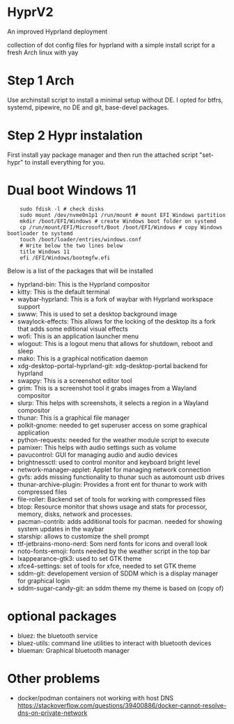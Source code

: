 # HyprV2
An improved Hyprland deployment

collection of dot config files for hyprland with a simple install script for a fresh Arch linux with yay

# Step 1 Arch
Use archinstall script to install a minimal setup without DE.
I opted for btfrs, systemd, pipewire, no DE and git, base-devel packages.

# Step 2 Hypr instalation
First install yay package manager and then
run the attached script "set-hypr" to install everything for you.

# Dual boot Windows 11
```
    sudo fdisk -l # check disks
    sudo mount /dev/nvme0n1p1 /run/mount # mount EFI Windows partition
    mkdir /boot/EFI/Windows # create Windows boot folder on systemd
    cp /run/mount/EFI/Microsoft/Boot /boot/EFI/Windows # copy Windows bootloader to systemd 
    touch /boot/loader/entries/windows.conf
    # Write below the two lines below
    title Windows 11
    efi /EFI/Windows/bootmgfw.efi
```

Below is a list of the packages that will be installed

- hyprland-bin: This is the Hyprland compositor
- kitty: This is the default terminal
- waybar-hyprland: This is a fork of waybar with Hyprland workspace support
- swww: This is used to set a desktop background image
- swaylock-effects: This allows for the locking of the desktop its a fork that adds some editional visual effects
- wofi: This is an application launcher menu
- wlogout: This is a logout menu that allows for shutdown, reboot and sleep
- mako: This is a graphical notification daemon
- xdg-desktop-portal-hyprland-git: xdg-desktop-portal backend for hyprland
- swappy: This is a screenshot editor tool
- grim: This is a screenshot tool it grabs images from a Wayland compositor
- slurp: This helps with screenshots, it selects a region in a Wayland compositor
- thunar: This is a graphical file manager
- polkit-gnome: needed to get superuser access on some graphical application
- python-requests: needed for the weather module script to execute
- pamixer: This helps with audio settings such as volume
- pavucontrol: GUI for managing audio and audio devices
- brightnessctl: used to control monitor and keyboard bright level
- network-manager-applet: Applet for managing network connection
- gvfs: adds missing functionality to thunar such as automount usb drives
- thunar-archive-plugin: Provides a front ent for thunar to work with compressed files
- file-roller: Backend set of tools for working with compressed files
- btop: Resource monitor that shows usage and stats for processor, memory, disks, network and processes.
- pacman-contrib: adds additional tools for pacman. needed for showing system updates in the waybar
- starship: allows to customize the shell prompt
- ttf-jetbrains-mono-nerd: Som nerd fonts for icons and overall look
- noto-fonts-emoji: fonts needed by the weather script in the top bar
- lxappearance-gtk3: used to set GTK theme
- xfce4-settings: set of tools for xfce, needed to set GTK theme
- sddm-git: developement version of SDDM which is a display manager for graphical login
- sddm-sugar-candy-git: an sddm theme my theme is based on (copy of)
# optional packages
- bluez: the bluetooth service
- bluez-utils: command line utilities to interact with bluetooth devices
- blueman: Graphical bluetooth manager

# Other problems
- docker/podman containers not working with host DNS https://stackoverflow.com/questions/39400886/docker-cannot-resolve-dns-on-private-network


